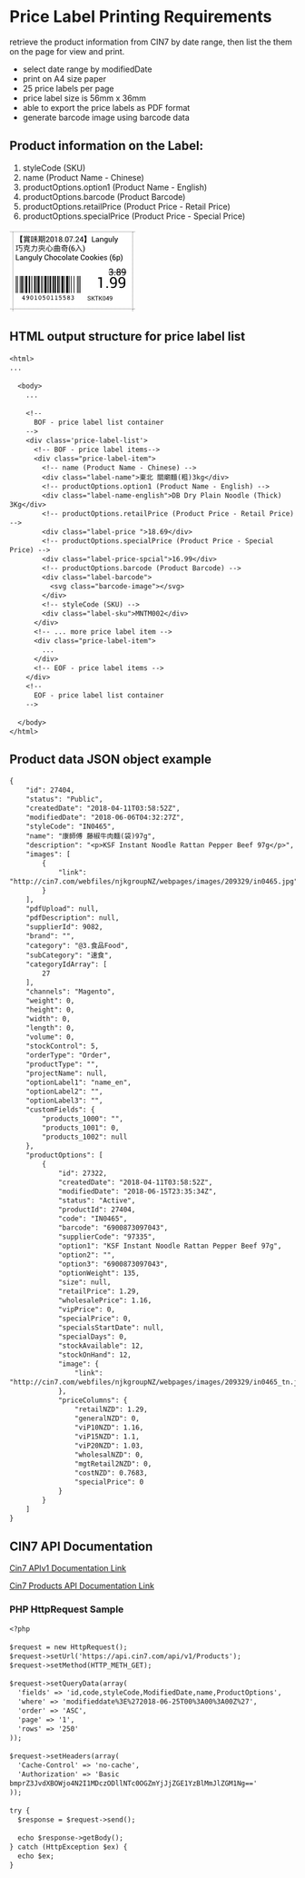 # Price Label Printing Requirements

retrieve the product information from CIN7 by date range, then list the them on the page for view and print.

* select date range by modifiedDate
* print on A4 size paper
* 25 price labels per page
* price label size is 56mm x 36mm
* able to export the price labels as PDF format
* generate barcode image using barcode data

## Product information on the Label:
1. styleCode (SKU)
1. name (Product Name - Chinese)
1. productOptions.option1 (Product Name - English)
1. productOptions.barcode (Product Barcode)
1. productOptions.retailPrice (Product Price - Retail Price)
1. productOptions.specialPrice (Product Price - Special Price)

![njk-price-label.png](njk-price-label.png)

## HTML output structure for price label list
    <html>
    ...

      <body>
        ...

        <!--
          BOF - price label list container
        -->
        <div class='price-label-list'>
          <!-- BOF - price label items-->
          <div class="price-label-item">
            <!-- name (Product Name - Chinese) -->
            <div class="label-name">東北 關廟麵(粗)3kg</div>
            <!-- productOptions.option1 (Product Name - English) -->
            <div class="label-name-english">DB Dry Plain Noodle (Thick) 3Kg</div>
            <!-- productOptions.retailPrice (Product Price - Retail Price) -->
            <div class="label-price ">18.69</div>
            <!-- productOptions.specialPrice (Product Price - Special Price) -->
            <div class="label-price-spcial">16.99</div>
            <!-- productOptions.barcode (Product Barcode) -->
            <div class="label-barcode">
              <svg class="barcode-image"></svg>
            </div>
            <!-- styleCode (SKU) -->
            <div class="label-sku">MNTM002</div>
          </div>
          <!-- ... more price label item -->
          <div class="price-label-item">
            ...
          </div>
          <!-- EOF - price label items -->
        </div>
        <!--
          EOF - price label list container
        -->

      </body>
    </html>

## Product data JSON object example
    {
        "id": 27404,
        "status": "Public",
        "createdDate": "2018-04-11T03:58:52Z",
        "modifiedDate": "2018-06-06T04:32:27Z",
        "styleCode": "IN0465",
        "name": "康師傅 藤椒牛肉麵(袋)97g",
        "description": "<p>KSF Instant Noodle Rattan Pepper Beef 97g</p>",
        "images": [
            {
                "link": "http://cin7.com/webfiles/njkgroupNZ/webpages/images/209329/in0465.jpg"
            }
        ],
        "pdfUpload": null,
        "pdfDescription": null,
        "supplierId": 9082,
        "brand": "",
        "category": "@3.食品Food",
        "subCategory": "速食",
        "categoryIdArray": [
            27
        ],
        "channels": "Magento",
        "weight": 0,
        "height": 0,
        "width": 0,
        "length": 0,
        "volume": 0,
        "stockControl": 5,
        "orderType": "Order",
        "productType": "",
        "projectName": null,
        "optionLabel1": "name_en",
        "optionLabel2": "",
        "optionLabel3": "",
        "customFields": {
            "products_1000": "",
            "products_1001": 0,
            "products_1002": null
        },
        "productOptions": [
            {
                "id": 27322,
                "createdDate": "2018-04-11T03:58:52Z",
                "modifiedDate": "2018-06-15T23:35:34Z",
                "status": "Active",
                "productId": 27404,
                "code": "IN0465",
                "barcode": "6900873097043",
                "supplierCode": "97335",
                "option1": "KSF Instant Noodle Rattan Pepper Beef 97g",
                "option2": "",
                "option3": "6900873097043",
                "optionWeight": 135,
                "size": null,
                "retailPrice": 1.29,
                "wholesalePrice": 1.16,
                "vipPrice": 0,
                "specialPrice": 0,
                "specialsStartDate": null,
                "specialDays": 0,
                "stockAvailable": 12,
                "stockOnHand": 12,
                "image": {
                    "link": "http://cin7.com/webfiles/njkgroupNZ/webpages/images/209329/in0465_tn.jpg"
                },
                "priceColumns": {
                    "retailNZD": 1.29,
                    "generalNZD": 0,
                    "viP10NZD": 1.16,
                    "viP15NZD": 1.1,
                    "viP20NZD": 1.03,
                    "wholesalNZD": 0,
                    "mgtRetail2NZD": 0,
                    "costNZD": 0.7683,
                    "specialPrice": 0
                }
            }
        ]
    }

## CIN7 API Documentation

[Cin7 APIv1 Documentation Link](https://api.cin7.com/API/Help)

[Cin7 Products API Documentation Link](https://api.cin7.com/API/Help/Api/GET-v1-Products_fields_where_order_page_rows)

### PHP HttpRequest Sample

    <?php

    $request = new HttpRequest();
    $request->setUrl('https://api.cin7.com/api/v1/Products');
    $request->setMethod(HTTP_METH_GET);

    $request->setQueryData(array(
      'fields' => 'id,code,styleCode,ModifiedDate,name,ProductOptions',
      'where' => 'modifieddate%3E%272018-06-25T00%3A00%3A00Z%27',
      'order' => 'ASC',
      'page' => '1',
      'rows' => '250'
    ));

    $request->setHeaders(array(
      'Cache-Control' => 'no-cache',
      'Authorization' => 'Basic bmprZ3JvdXBOWjo4N2I1MDczODllNTc0OGZmYjJjZGE1YzBlMmJlZGM1Ng=='
    ));

    try {
      $response = $request->send();

      echo $response->getBody();
    } catch (HttpException $ex) {
      echo $ex;
    }

